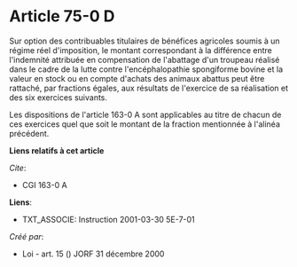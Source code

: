 # Article 75-0 D

Sur option des contribuables titulaires de bénéfices agricoles soumis à un régime réel d'imposition, le montant correspondant
à la différence entre l'indemnité attribuée en compensation de l'abattage d'un troupeau réalisé dans le cadre de la lutte
contre l'encéphalopathie spongiforme bovine et la valeur en stock ou en compte d'achats des animaux abattus peut être
rattaché, par fractions égales, aux résultats de l'exercice de sa réalisation et des six exercices suivants.

Les dispositions de l'article 163-0 A sont applicables au titre de chacun de ces exercices quel que soit le montant de la
fraction mentionnée à l'alinéa précédent.

**Liens relatifs à cet article**

_Cite_:

  - CGI 163-0 A

**Liens**:

  - TXT_ASSOCIE: Instruction 2001-03-30 5E-7-01

_Créé par_:

  - Loi - art. 15 () JORF 31 décembre 2000

